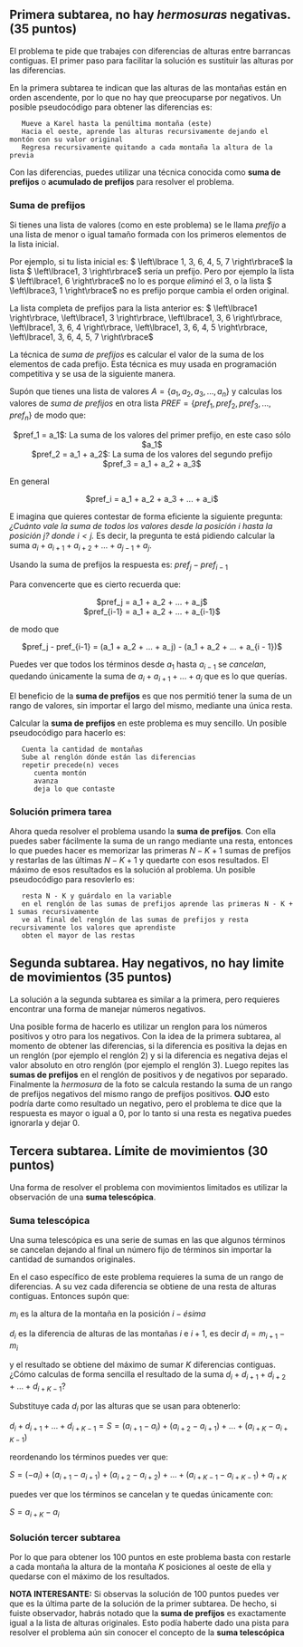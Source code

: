 ## Primera subtarea, no hay _hermosuras_ negativas. (35 puntos)

El problema te pide que trabajes con diferencias de alturas entre barrancas contiguas. El primer paso para facilitar la solución es sustituir las alturas por las diferencias.

En la primera subtarea te indican que las alturas de las montañas están en orden ascendente, por lo que no hay que preocuparse por negativos. Un posible pseudocódigo para obtener las diferencias es:

```
   Mueve a Karel hasta la penúltima montaña (este)
   Hacia el oeste, aprende las alturas recursivamente dejando el montón con su valor original
   Regresa recursivamente quitando a cada montaña la altura de la previa
```

Con las diferencias, puedes utilizar una técnica conocida como **suma de prefijos** o **acumulado de prefijos** para resolver el problema.

### Suma de prefijos

Si tienes una lista de valores (como en este problema) se le llama _prefijo_ a una lista de menor o igual tamaño formada con los primeros elementos de la lista inicial.

Por ejemplo, si tu lista inicial es: $ \left\lbrace 1, 3, 6, 4, 5, 7 \right\rbrace$ la lista $ \left\lbrace1, 3 \right\rbrace$ sería un prefijo. Pero por ejemplo la lista $ \left\lbrace1, 6 \right\rbrace$ no lo es porque _eliminó_ el $3$, o la lista $ \left\lbrace3, 1 \right\rbrace$ no es prefijo porque cambia el orden original.

La lista completa de prefijos para la lista anterior es: $ \left\lbrace1 \right\rbrace, \left\lbrace1, 3 \right\rbrace, \left\lbrace1, 3, 6 \right\rbrace, \left\lbrace1, 3, 6, 4 \right\rbrace, \left\lbrace1, 3, 6, 4, 5 \right\rbrace, \left\lbrace1, 3, 6, 4, 5, 7 \right\rbrace$

La técnica de _suma de prefijos_ es calcular el valor de la suma de los elementos de cada prefijo. Esta técnica es muy usada en programación competitiva y se usa de la siguiente manera.

Supón que tienes una lista de valores $A =  \left\lbrace a_1, a_2, a_3, ..., a_n \right\rbrace$ y calculas los valores de _suma de prefijos_ en otra lista $PREF =  \left\lbrace pref_1, pref_2, pref_3, ..., pref_n \right\rbrace$ de modo que:

<center>$pref_1 = a_1$: La suma de los valores del primer prefijo, en este caso sólo $a_1$</center>

<center>$pref_2 = a_1 + a_2$: La suma de los valores del segundo prefijo</center>

<center>$pref_3 = a_1 + a_2 + a_3$</center>

En general

<center>$pref_i = a_1 + a_2 + a_3 + ... + a_i$</center>

E imagina que quieres contestar de forma eficiente la siguiente pregunta: _¿Cuánto vale la suma de todos los valores desde la posición $i$ hasta la posición $j$? donde $i < j$._ Es decir, la pregunta te está pidiendo calcular la suma $a_i + a_{i+1} + a_{i+2} + ... + a_{j-1} + a_j$.

Usando la suma de prefijos la respuesta es: $pref_j - pref_{i - 1}$

Para convencerte que es cierto recuerda que:

<center>$pref_j = a_1 + a_2 + ... + a_j$</center>

<center>$pref_{i-1} = a_1 + a_2 + ... + a_{i-1}$</center>

de modo que

<center>$pref_j - pref_{i-1} = (a_1 + a_2 + ... + a_j) - (a_1 + a_2 + ... + a_{i - 1})$</center>

Puedes ver que todos los términos desde $a_1$ hasta $a_{i-1}$ se _cancelan_, quedando únicamente la suma de $a_i + a_{i + 1} + ... + a_j$ que es lo que querías.

El beneficio de la **suma de prefijos** es que nos permitió tener la suma de un rango de valores, sin importar el largo del mismo, mediante una única resta.

Calcular la **suma de prefijos** en este problema es muy sencillo. Un posible pseudocódigo para hacerlo es:

```
   Cuenta la cantidad de montañas
   Sube al renglón dónde están las diferencias
   repetir precede(n) veces
      cuenta montón
	  avanza
	  deja lo que contaste
```

### Solución primera tarea

Ahora queda resolver el problema usando la **suma de prefijos**. Con ella puedes saber fácilmente la suma de un rango mediante una resta, entonces lo que puedes hacer es memorizar las primeras $N - K + 1$ sumas de prefijos y restarlas de las últimas $N - K + 1$ y quedarte con esos resultados. El máximo de esos resultados es la solución al problema. Un posible pseudocódigo para resovlerlo es:

```
   resta N - K y guárdalo en la variable
   en el renglón de las sumas de prefijos aprende las primeras N - K + 1 sumas recursivamente
   ve al final del renglón de las sumas de prefijos y resta recursivamente los valores que aprendiste
   obten el mayor de las restas
```

## Segunda subtarea. Hay negativos, no hay limite de movimientos (35 puntos)

La solución a la segunda subtarea es similar a la primera, pero requieres encontrar una forma de manejar números negativos.

Una posible forma de hacerlo es utilizar un renglon para los números positivos y otro para los negativos. Con la idea de la primera subtarea, al momento de obtener las diferencias, si la diferencia es positiva la dejas en un renglón (por ejemplo el renglón 2) y si la diferencia es negativa dejas el valor absoluto en otro renglón (por ejemplo el renglón 3). Luego repites las **sumas de prefijos** en el renglón de positivos y de negativos por separado. Finalmente la _hermosura_ de la foto se calcula restando la suma de un rango de prefijos negativos del mismo rango de prefijos positivos. **OJO** esto podría darte como resultado un negativo, pero el problema te dice que la respuesta es mayor o igual a 0, por lo tanto si una resta es negativa puedes ignorarla y dejar 0.

## Tercera subtarea. Límite de movimientos (30 puntos)

Una forma de resolver el problema con movimientos limitados es utilizar la observación de una **suma telescópica**.

### Suma telescópica

Una suma telescópica es una serie de sumas en las que algunos términos se cancelan dejando al final un número fijo de términos sin importar la cantidad de sumandos originales.

En el caso específico de este problema requieres la suma de un rango de diferencias. A su vez cada diferencia se obtiene de una resta de alturas contiguas. Entonces supón que:

$m_i$ es la altura de la montaña en la posición $i-ésima$

$d_i$ es la diferencia de alturas de las montañas $i$ e $i + 1$, es decir $d_i = m_{i+1} - m_i$

y el resultado se obtiene del máximo de sumar $K$ diferencias contiguas. ¿Cómo calculas de forma sencilla el resultado de la suma $d_i + d_{i+1} + d_{i+2} + ... + d_{i+K-1}$?

Substituye cada $d_i$ por las alturas que se usan para obtenerlo:

$d_i + d_{i+1} + ... + d_{i+K-1} = S = (a_{i+1} - a_i) + (a_{i + 2} - a_{i + 1}) + ... + (a_{i + K} - a_{i + K - 1})$

reordenando los términos puedes ver que:

$S = (-a_{i}) + (a_{i+1} - a_{i+1}) + (a_{i+2} - a_{i+2}) + ... + (a_{i+K-1} - a_{i+K-1}) + a_{i+K}$

puedes ver que los términos se cancelan y te quedas únicamente con:

$S = a_{i+K} - a_{i}$

### Solución tercer subtarea

Por lo que para obtener los 100 puntos en este problema basta con restarle a cada montaña la altura de la montaña $K$ posiciones al oeste de ella y quedarse con el máximo de los resultados.

**NOTA INTERESANTE:** Si observas la solución de 100 puntos puedes ver que es la última parte de la solución de la primer subtarea. De hecho, si fuiste observador, habrás notado que la **suma de prefijos** es exactamente igual a la lista de alturas originales. Esto podía haberte dado una pista para resolver el problema aún sin conocer el concepto de la **suma telescópica**
